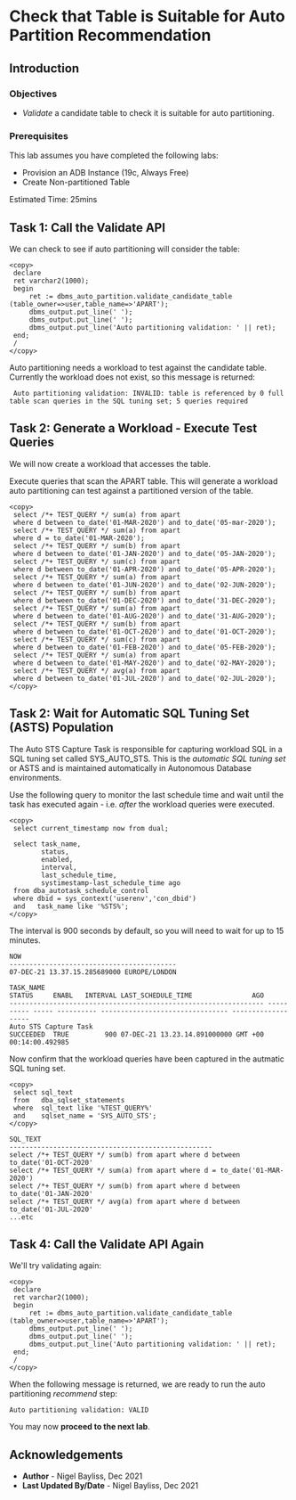 # Check that Table is Suitable for Auto Partition Recommendation

## Introduction

### Objectives
- *Validate* a candidate table to check it is suitable for auto partitioning.

### Prerequisites
This lab assumes you have completed the following labs:

- Provision an ADB Instance (19c, Always Free)
- Create Non-partitioned Table

Estimated Time: 25mins

## Task 1: Call the Validate API

We can check to see if auto partitioning will consider the table:

    <copy>
     declare
     ret varchar2(1000);
     begin
         ret := dbms_auto_partition.validate_candidate_table (table_owner=>user,table_name=>'APART');
         dbms_output.put_line(' ');
         dbms_output.put_line(' ');
         dbms_output.put_line('Auto partitioning validation: ' || ret);
     end;
     /
    </copy>

Auto partitioning needs a workload to test against the candidate table. Currently the workload does not exist, so this message is returned:

`````
 Auto partitioning validation: INVALID: table is referenced by 0 full table scan queries in the SQL tuning set; 5 queries required
`````

## Task 2: Generate a Workload - Execute Test Queries

We will now create a workload that accesses the table. 

Execute queries that scan the APART table. This will generate a workload auto partitioning can test against a partitioned version of the table.

    <copy>
     select /*+ TEST_QUERY */ sum(a) from apart 
     where d between to_date('01-MAR-2020') and to_date('05-mar-2020');
     select /*+ TEST_QUERY */ sum(a) from apart 
     where d = to_date('01-MAR-2020');
     select /*+ TEST_QUERY */ sum(b) from apart 
     where d between to_date('01-JAN-2020') and to_date('05-JAN-2020');
     select /*+ TEST_QUERY */ sum(c) from apart 
     where d between to_date('01-APR-2020') and to_date('05-APR-2020');
     select /*+ TEST_QUERY */ sum(a) from apart 
     where d between to_date('01-JUN-2020') and to_date('02-JUN-2020');
     select /*+ TEST_QUERY */ sum(b) from apart 
     where d between to_date('01-DEC-2020') and to_date('31-DEC-2020');
     select /*+ TEST_QUERY */ sum(a) from apart 
     where d between to_date('01-AUG-2020') and to_date('31-AUG-2020');
     select /*+ TEST_QUERY */ sum(b) from apart 
     where d between to_date('01-OCT-2020') and to_date('01-OCT-2020');
     select /*+ TEST_QUERY */ sum(c) from apart 
     where d between to_date('01-FEB-2020') and to_date('05-FEB-2020');
     select /*+ TEST_QUERY */ sum(a) from apart 
     where d between to_date('01-MAY-2020') and to_date('02-MAY-2020');
     select /*+ TEST_QUERY */ avg(a) from apart 
     where d between to_date('01-JUL-2020') and to_date('02-JUL-2020');
    </copy>

## Task 2: Wait for Automatic SQL Tuning Set (ASTS) Population

The Auto STS Capture Task is responsible for capturing workload SQL in a SQL tuning set called SYS\_AUTO\_STS. This is the _automatic SQL tuning set_ or ASTS and is maintained automatically in Autonomous Database environments. 

Use the following query to monitor the last schedule time and wait until the task has executed again - i.e. _after_ the workload queries were executed.

    <copy>
     select current_timestamp now from dual;
     
     select task_name,
            status,
            enabled,
            interval,
            last_schedule_time, 
            systimestamp-last_schedule_time ago 
     from dba_autotask_schedule_control 
     where dbid = sys_context('userenv','con_dbid') 
     and   task_name like '%STS%';
    </copy>

The interval is 900 seconds by default, so you will need to wait for up to 15 minutes.

`````
NOW
------------------------------------------
07-DEC-21 13.37.15.285689000 EUROPE/LONDON

TASK_NAME                                                        STATUS     ENABL   INTERVAL LAST_SCHEDULE_TIME               AGO                
---------------------------------------------------------------- ---------- ----- ---------- -------------------------------- -------------------
Auto STS Capture Task                                            SUCCEEDED  TRUE         900 07-DEC-21 13.23.14.891000000 GMT +00 00:14:00.492985

`````
Now confirm that the workload queries have been captured in the autmatic SQL tuning set.

    <copy>
     select sql_text 
     from   dba_sqlset_statements 
     where  sql_text like '%TEST_QUERY%'
     and    sqlset_name = 'SYS_AUTO_STS';
    </copy>

`````
SQL_TEXT                                                                                                                                              
---------------------------------------------------
select /*+ TEST_QUERY */ sum(b) from apart where d between to_date('01-OCT-2020'                                                                      
select /*+ TEST_QUERY */ sum(a) from apart where d = to_date('01-MAR-2020')                                                                           
select /*+ TEST_QUERY */ sum(b) from apart where d between to_date('01-JAN-2020'                                                                      
select /*+ TEST_QUERY */ avg(a) from apart where d between to_date('01-JUL-2020'   
...etc
`````

## Task 4: Call the Validate API Again

We'll try validating again:

    <copy>
     declare
     ret varchar2(1000);
     begin
         ret := dbms_auto_partition.validate_candidate_table (table_owner=>user,table_name=>'APART');
         dbms_output.put_line(' ');
         dbms_output.put_line(' ');
         dbms_output.put_line('Auto partitioning validation: ' || ret);
     end;
     /
    </copy>

When the following message is returned, we are ready to run the auto partitioning _recommend_ step:

`````
Auto partitioning validation: VALID
`````
You may now **proceed to the next lab**.

## Acknowledgements
* **Author** - Nigel Bayliss, Dec 2021 
* **Last Updated By/Date** - Nigel Bayliss, Dec 2021